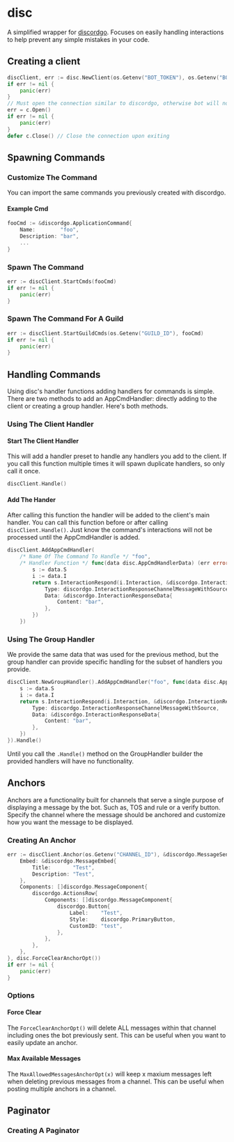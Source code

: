 # disc
A simplified wrapper for [discordgo](https://github.com/bwmarrin/discordgo). Focuses on easily handling interactions to help prevent any simple mistakes in your code.

## Creating a client
```go
discClient, err := disc.NewClient(os.Getenv("BOT_TOKEN"), os.Getenv("BOT_APP_ID"))
if err != nil {
    panic(err)
}
// Must open the connection similar to discordgo, otherwise bot will not function.
err = c.Open()
if err != nil {
    panic(err)
}
defer c.Close() // Close the connection upon exiting
```

## Spawning Commands
### Customize The Command
You can import the same commands you previously created with discordgo.
#### Example Cmd
```go
fooCmd := &discordgo.ApplicationCommand{
    Name:        "foo",
    Description: "bar",
    ...
}
```
### Spawn The Command
```go
err := discClient.StartCmds(fooCmd)
if err != nil {
    panic(err)
}
```
### Spawn The Command For A Guild
```go
err := discClient.StartGuildCmds(os.Getenv("GUILD_ID"), fooCmd)
if err != nil {
    panic(err)
}
```
## Handling Commands
Using disc's handler functions adding handlers for commands is simple. There are two methods to add an AppCmdHandler: directly adding to the client or creating a group handler. Here's both methods.
### Using The Client Handler
#### Start The Client Handler
This will add a handler preset to handle any handlers you add to the client. If you call this function multiple times it will spawn duplicate handlers, so only call it once.
```go
discClient.Handle()
```
#### Add The Hander
After calling this function the handler will be added to the client's main handler. You can call this function before or after calling `discClient.Handle()`. Just know the command's interactions will not be processed until the AppCmdHandler is added.
```go
discClient.AddAppCmdHandler(
    /* Name Of The Command To Handle */ "foo", 
    /* Handler Function */ func(data disc.AppCmdHandlerData) (err error) {
        s := data.S
        i := data.I
        return s.InteractionRespond(i.Interaction, &discordgo.InteractionResponse{
            Type: discordgo.InteractionResponseChannelMessageWithSource,
            Data: &discordgo.InteractionResponseData{
                Content: "bar",
            },
        })
    })
```
### Using The Group Handler
We provide the same data that was used for the previous method, but the group handler can provide specific handling for the subset of handlers you provide.
```go
discClient.NewGroupHandler().AddAppCmdHandler("foo", func(data disc.AppCmdHandlerData) (err error) {
    s := data.S
    i := data.I
    return s.InteractionRespond(i.Interaction, &discordgo.InteractionResponse{
        Type: discordgo.InteractionResponseChannelMessageWithSource,
        Data: &discordgo.InteractionResponseData{
            Content: "bar",
        },
    })
}).Handle()
```
Until you call the `.Handle()` method on the GroupHandler builder the provided handlers will have no functionality.

## Anchors
Anchors are a functionality built for channels that serve a single purpose of displaying a message by the bot. Such as, TOS and rule or a verify button. Specify the channel where the message should be anchored and customize how you want the message to be displayed.
### Creating An Anchor
```go
err := discClient.Anchor(os.Getenv("CHANNEL_ID"), &discordgo.MessageSend{
    Embed: &discordgo.MessageEmbed{
        Title:       "Test",
        Description: "Test",
    },
    Components: []discordgo.MessageComponent{
        discordgo.ActionsRow{
            Components: []discordgo.MessageComponent{
                discordgo.Button{
                    Label:    "Test",
                    Style:    discordgo.PrimaryButton,
                    CustomID: "test",
                },
            },
        },
    },
}, disc.ForceClearAnchorOpt())
if err != nil {
    panic(err)
}
```
### Options
#### Force Clear
The `ForceClearAnchorOpt()` will delete ALL messages within that channel including ones the bot previously sent. This can be useful when you want to easily update an anchor.
#### Max Available Messages
The `MaxAllowedMessagesAnchorOpt(x)` will keep x maxium messages left when deleting previous messages from a channel. This can be useful when posting multiple anchors in a channel.

## Paginator
### Creating A Paginator
